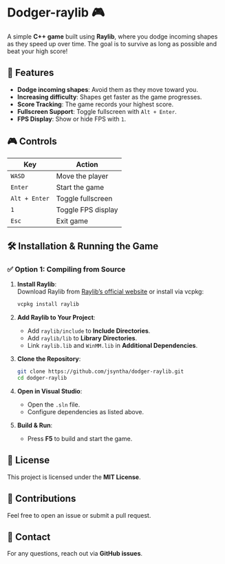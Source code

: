 # Dodger-raylib 🎮

A simple **C++ game** built using **Raylib**, where you dodge incoming shapes as they speed up over time. The goal is to survive as long as possible and beat your high score!

## 📌 Features
- **Dodge incoming shapes**: Avoid them as they move toward you.
- **Increasing difficulty**: Shapes get faster as the game progresses.
- **Score Tracking**: The game records your highest score.
- **Fullscreen Support**: Toggle fullscreen with `Alt + Enter`.
- **FPS Display**: Show or hide FPS with `1`.

## 🎮 Controls
| Key | Action |
|-----|--------|
| `WASD` | Move the player |
| `Enter` | Start the game |
| `Alt + Enter` | Toggle fullscreen |
| `1` | Toggle FPS display |
| `Esc` | Exit game |

## 🛠 Installation & Running the Game
### ✅ **Option 1: Compiling from Source**
1. **Install Raylib**:  
   Download Raylib from [Raylib’s official website](https://www.raylib.com/) or install via vcpkg:
   ```sh
   vcpkg install raylib
   ```
2. **Add Raylib to Your Project**:
   - Add `raylib/include` to **Include Directories**.
   - Add `raylib/lib` to **Library Directories**.
   - Link `raylib.lib` and `WinMM.lib` in **Additional Dependencies**.

3. **Clone the Repository**:
   ```sh
   git clone https://github.com/jsyntha/dodger-raylib.git
   cd dodger-raylib
   ```

4. **Open in Visual Studio**:
   - Open the `.sln` file.
   - Configure dependencies as listed above.

5. **Build & Run**:
   - Press **F5** to build and start the game.

## 📝 License
This project is licensed under the **MIT License**.

## 🤝 Contributions
Feel free to open an issue or submit a pull request.

## 📧 Contact
For any questions, reach out via **GitHub issues**.

